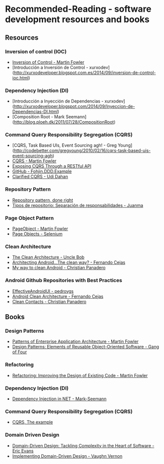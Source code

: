 # Recommended-Reading - software development resources and books

## Resources

### Inversion of control (IOC)
* [Inversion of Control - Martin Fowler]( http://martinfowler.com/bliki/InversionOfControl.html) 
* [Introducción a Inversión de Control - xurxodev] (http://xurxodeveloper.blogspot.com.es/2014/09/inversion-de-control-ioc.html)

### Dependency Injection (DI)
* [Introducción a Inyección de Dependencias - xurxodev] (http://xurxodeveloper.blogspot.com/2014/09/Inyeccion-de-Dependencias-DI.html)
* [Composition Root - Mark Seemann] (http://blog.ploeh.dk/2011/07/28/CompositionRoot)

### Command Query Responsibility Segregation (CQRS)
* [CQRS, Task Based UIs, Event Sourcing agh! - Greg Young] (http://codebetter.com/gregyoung/2010/02/16/cqrs-task-based-uis-event-sourcing-agh)
* [CQRS - Martin Fowler](http://martinfowler.com/bliki/CQRS.html)
* [Exposing CQRS Through a RESTful API](http://www.infoq.com/articles/rest-api-on-cqrs) 
* [GitHub - Fohjin.DDD.Example](https://github.com/MarkNijhof/Fohjin/tree/master/Fohjin.DDD.Example) 
* [Clarified CQRS - Udi Dahan](http://www.udidahan.com/2009/12/09/clarified-cqrs)

### Repository Pattern

* [Repository pattern, done right](http://blog.gauffin.org/2013/01/repository-pattern-done-right)
* [Tipos de repositorio: Separación de responsabilidades - Juanma](http://blog.koalite.com/2011/12/tipos-de-repositorio-separacion-de-responsabilidades)

### Page Object Pattern
* [PageObject - Martin Fowler](http://martinfowler.com/bliki/PageObject.html)
* [Page Objects - Selenium](https://code.google.com/p/selenium/wiki/PageObjects)

### Clean Architecture
* [The Clean Architecture - Uncle Bob](https://blog.8thlight.com/uncle-bob/2012/08/13/the-clean-architecture.html)
* [Architecting Android…The clean way? - Fernando Cejas](http://fernandocejas.com/2014/09/03/architecting-android-the-clean-way)
* [My way to clean Android - Christian Panadero](http://es.slideshare.net/ChristianPanadero/my-way-to-clean-android-android-day-salamanca-edition)

### Android Github Repositories with Best Practices
* [EffectiveAndroidUI - pedrovgs](https://github.com/pedrovgs/EffectiveAndroidUI)
* [Android Clean Architecture - Fernando Cejas](https://github.com/android10/Android-CleanArchitecture)
* [Clean Contacts - Christian Panadero](https://github.com/PaNaVTEC/Clean-Contacts)

## Books

### Design Patterns
* [Patterns of Enterprise Application Architecture - Martin Fowler](http://www.amazon.com/gp/product/0321127420/ref=as_li_qf_sp_asin_il_tl?ie=UTF8&camp=1789&creative=9325&creativeASIN=0321127420&linkCode=as2&tag=xurxodevelo09-20&linkId=RACADZ6HNCGK7YE4)
* [Design Patterns: Elements of Reusable Object-Oriented Software - Gang of Four](http://www.amazon.com/gp/product/0201633612/ref=as_li_qf_sp_asin_il_tl?ie=UTF8&camp=1789&creative=9325&creativeASIN=0201633612&linkCode=as2&tag=xurxodevelo09-20&linkId=QY7XYHGN4L46SQ65)

### Refactoring
* [Refactoring: Improving the Design of Existing Code - Martin Fowler](http://www.amazon.com/gp/product/0201485672/ref=as_li_qf_sp_asin_il_tl?ie=UTF8&camp=1789&creative=9325&creativeASIN=0201485672&linkCode=as2&tag=xurxodevelo09-20&linkId=5M4QPOG44IICSIWL)

### Dependency Injection (DI)
* [Dependency Injection in NET - Mark-Seemann](http://www.amazon.com/Dependency-Injection-NET-Mark-Seemann/dp/1935182501?tag=xurxodeveloper-20) 

### Command Query Responsibility Segregation (CQRS)
* [CQRS, The example](http://www.amazon.com/gp/product/1484102878?tag=xurxodeveloper-20) 

### Domain Driven Design
* [Domain-Driven Design: Tackling Complexity in the Heart of Software - Eric Evans](http://www.amazon.com/gp/product/0321125215/ref=as_li_qf_sp_asin_il_tl?ie=UTF8&camp=1789&creative=9325&creativeASIN=0321125215&linkCode=as2&tag=xurxodevelo09-20&linkId=YYEGIGUSQYKSU6XY)
* [Implementing Domain-Driven Design - Vaughn Vernon](http://www.amazon.com/gp/product/0321834577/ref=as_li_qf_sp_asin_il_tl?ie=UTF8&camp=1789&creative=9325&creativeASIN=0321834577&linkCode=as2&tag=xurxodevelo09-20&linkId=V2N2XLIWV7EDKDTI)
